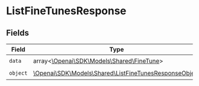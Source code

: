 # ListFineTunesResponse


## Fields

| Field                                                                                                       | Type                                                                                                        | Required                                                                                                    | Description                                                                                                 |
| ----------------------------------------------------------------------------------------------------------- | ----------------------------------------------------------------------------------------------------------- | ----------------------------------------------------------------------------------------------------------- | ----------------------------------------------------------------------------------------------------------- |
| `data`                                                                                                      | array<[\Openai\SDK\Models\Shared\FineTune](../../models/shared/FineTune.md)>                                | :heavy_check_mark:                                                                                          | N/A                                                                                                         |
| `object`                                                                                                    | [\Openai\SDK\Models\Shared\ListFineTunesResponseObject](../../models/shared/ListFineTunesResponseObject.md) | :heavy_check_mark:                                                                                          | N/A                                                                                                         |